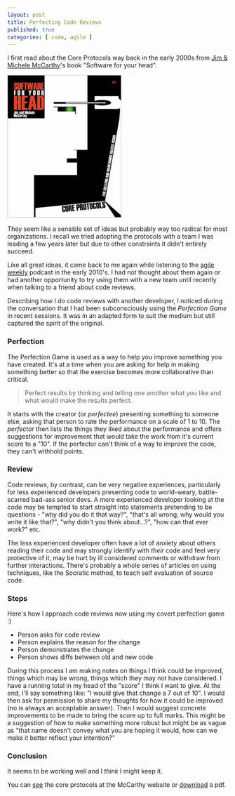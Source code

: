 ```yaml
---
layout: post
title: Perfecting Code Reviews
published: true
categories: [ code, agile ]
---
```


I first read about the Core Protocols way back in the early 2000s from 
<a href="http://www.mccarthyshow.com/">Jim & Michele McCarthy</a>'s book "Software for your head".

![book cover](/img/posts/perfecting-code-reviews/software-for-your-head.jpg)

They seem like a sensible set of ideas but probably way too radical for most organizations. I recall 
we tried adopting the protocols with a team I was leading a few years later but due to other constraints 
it didn't entirely succeed.

Like all great ideas, it came back to me again while listening to the <a href="http://integrumtech.com/category/agile-weekly-podcast/">agile
weekly</a> podcast in the early 2010's. I had not thought about them again or had another opportunity to 
try using them with a new team until recently when talking to a friend about code reviews.

Describing how I do code reviews with another developer, I noticed during the conversation 
that I had been subconsciously using the *Perfection Game* in recent sessions. It was in an 
adapted form to suit the medium but still captured the spirit of the original.

### Perfection

The Perfection Game is used as a way to help you improve something you have created. It's at a time when
you are asking for help in making something better so that the exercise becomes more
collaborative than critical.

<blockquote>
Perfect results by thinking and telling one another what you like and what would make the results perfect.
</blockquote>

It starts with the creator (or *perfectee*) presenting something to someone else, asking that
person to rate the performance on a scale of 1 to 10. The *perfector* then lists the things
they liked about the performance and offers suggestions for improvement that would take the work
from it's current score to a "10". If the perfector can't think of a way to improve the code, they
can't withhold points.

### Review

Code reviews, by contrast, can be very negative experiences, particularly for less experienced
developers presenting code to world-weary, battle-scarred bad-ass senior devs. A more experienced
developer looking at the code may be tempted to start straight into statements pretending to be
questions - "why did you do it that way?", "that's all wrong, why would you write it like that?",
"why didn't you think about...?", "how can that ever work?" etc.

The less experienced developer often have a lot of anxiety about others reading their code and may 
strongly identify with *their* code and feel very protective of it, may be 
hurt by ill considered comments or withdraw from further interactions. There's probably
a whole series of articles on using techniques, like the Socratic method, to teach self evaluation
of source code.


### Steps

Here's how I approach code reviews now using my covert perfection game :)

* Person asks for code review
* Person explains the reason for the change
* Person demonstrates the change 
* Person shows diffs between old and new code 

During this process I am making notes on things I think could be improved, things which may be wrong, 
things which they may not have considered. I have a running total in my head of the "score" I think I want 
to give. At the end, I'll say something like: "I would give that change a 7 out of 10". I would then ask 
for permission to share my thoughts for how it could be improved (no is always an acceptable answer). 
Then I would suggest concrete improvements to be made to bring the score up to full marks. This might be a 
suggestion of how to make something more robust but might be as vague as "that name doesn't convey what you 
are hoping it would, how can we make it better reflect your intention?"


### Conclusion

It seems to be working well and I *think* I might keep it.

You can <a href="http://www.mccarthyshow.com/online/">see</a> the core protocols at the
McCarthy website or <a href="http://www.mccarthyshow.com/download-the-core/">download</a> a pdf.
